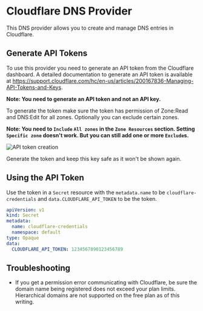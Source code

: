 # Cloudflare DNS Provider

This DNS provider allows you to create and manage DNS entries in Cloudflare. 

## Generate API Tokens

To use this provider you need to generate an API token from the Cloudflare dashboard.
A detailed documentation to generate an API token is available at 
https://support.cloudflare.com/hc/en-us/articles/200167836-Managing-API-Tokens-and-Keys.

**Note: You need to generate an API token and not an API key.**

To generate the token make sure the token has permission of Zone:Read and DNS:Edit for 
all zones. Optionally you can exclude certain zones.

**Note: You need to `Include` `All zones` in the `Zone Resources` section. Setting 
`Specific zone` doesn't work. But you can still add one or more `Exclude`s.**

![API token creation](api-token-creation.png)

Generate the token and keep this key safe as it won't be shown again.
## Using the API Token

Use the token in a `Secret` resource with the `metadata.name` to be 
`cloudflare-credentials` and `data.CLOUDFLARE_API_TOKEN` to be the token.

```yaml
apiVersion: v1
kind: Secret
metadata:
  name: cloudflare-credentials
  namespace: default
type: Opaque
data:
  CLOUDFLARE_API_TOKEN: 1234567890123456789
``` 

## Troubleshooting

* If you get a permission error communicating with Cloudflare, be sure the domain name 
  being registered does not exceed your plan limits. Hierarchical domains are not
  supported on the free plan as of this writing.
